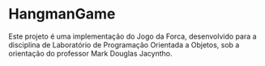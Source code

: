 # HangmanGame
Este projeto é uma implementação do Jogo da Forca, desenvolvido para a disciplina de Laboratório de Programação Orientada a Objetos, sob a orientação do professor Mark Douglas Jacyntho.
